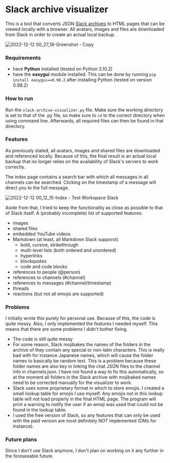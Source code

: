 # Slack archive visualizer
This is a tool that converts JSON [Slack archives](https://slack.com/help/articles/201658943-Export-your-workspace-data) to HTML pages that can be viewed locally with a browser. All avatars, images and files are downloaded from Slack in order to create an actual local backup.

![2022-12-12 00_27_18-Greenshot - Copy](https://user-images.githubusercontent.com/78315156/206935341-11319f35-edb0-4f53-b539-55f06f8cb952.png)

### Requirements
-   have  **Python**  installed (tested on Python 3.10.2)
-   have the  **easygui**  module installed. This can be done by running `pip install easygui==0.98.2` after installing Python (tested on version 0.98.2)

### How to run
Run the `slack-archive-visualizer.py` file. Make sure the working directory is set to that of the .py file, so make sure to `cd` to the correct directory when using command line. Afterwards, all required files can then be found in that directory.

### Features
As previously stated, all avatars, images and shared files are downloaded and referenced locally. Because of this, the final result is an actual local backup that no longer relies on the availability of Slack's servers to work correctly.

The index page contains a search bar with which all messages in all channels can be searched. Clicking on the timestamp of a message will direct you to the full message.

![2022-12-12 00_12_15-Index - Test Workspace Slack](https://user-images.githubusercontent.com/78315156/206935529-26da0e39-237e-4343-ad2b-527c61f9c7b7.png)

Aside from that, I tried to keep the functionality as close as possible to that of Slack itself. A (probably incomplete) list of supported features:
-   images
-   shared files
-   embedded YouTube videos
-   Markdown (at least, all Markdown Slack supporst)
	-   bold, cursive, strikethrough
	-   multi-level lists (both ordered and unordered)
	-   hyperlinks
	-   blockquotes
	-   code and code blocks
-   references to people (@person)
-   references to channels (#channel)
-   references to messages (#channel/timestamp)
-   threads
-   reactions (but not all emojis are supported)

### Problems
I initially wrote this purely for personal use. Because of this, the code is quite messy. Also, I only implemented the features I needed myself. This means that there are some problems I didn't bother fixing.
 - The code is still quite messy
 - For some reason, Slack mojibakes the names of the folders in the archive of they contain any special or non-latin characters. This is really bad with for instance Japanese names, which will cause the folder names to basically be random text. This is a problem because these folder names are also key in linking the chat JSON files to the channel info in channels.json. I have not found a way to fix this automatically, so at the moment all folders in the Slack archive with mojibaked names need to be corrected manually for the visualizer to work.
 - Slack uses some proprietary format in which to store emojis. I created a small lookup table for emojis I use myself. Any emojis not in this lookup table will not load properly in the final HTML page. The program will print a warning to notify the user if an emoji was used that could not be found in the lookup table.
 - I used the free version of Slack, so any features that can only be used with the paid version are most definitely NOT implemented (DMs for instance).

### Future plans
Since I don't use Slack anymore, I don't plan on working on it any further in the foreseeable future.
